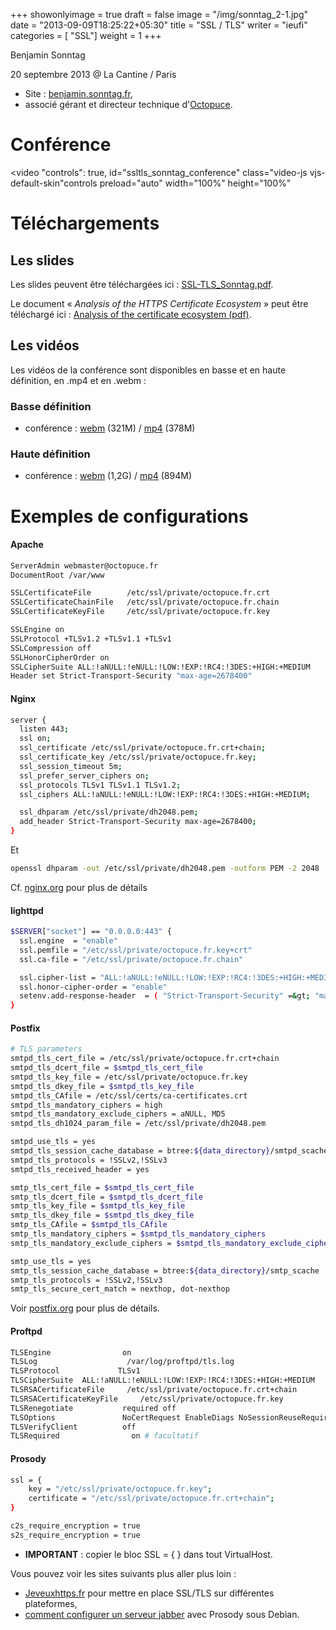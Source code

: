 +++
showonlyimage = true
draft = false
image = "/img/sonntag_2-1.jpg"
date = "2013-09-09T18:25:22+05:30"
title = "SSL / TLS"
writer = "ieufi"
categories = [ "SSL"]
weight = 1
+++

Benjamin Sonntag

20 septembre 2013 @ La Cantine / Paris

<!--more-->

* Site : <a href="https://benjamin.sonntag.fr/fr">benjamin.sonntag.fr</a>,
* associé gérant et directeur technique d'<a href="https://www.octopuce.fr">Octopuce</a>.


# Conférence

<video "controls": true, id="ssltls_sonntag_conference" class="video-js vjs-default-skin"controls preload="auto" width="100%" height="100%" 
<source src="https://data.iletaitunefoisinternet.fr/ssl-tls-sonntag/360p/IEUFI_ssl-tls_Sonntag_360.mp4" type='video/mp4' /> 
<source src="https://data.iletaitunefoisinternet.fr/ssl-tls-sonntag/360p/IEUFI_ssl-tls_Sonntag_360.webm" type='video/webm' /> 
</video>

# Téléchargements

## Les slides

Les slides peuvent être téléchargées ici : <a href="https://data.iletaitunefoisinternet.fr/ssl-tls-sonntag/IEUFI_SSL-TLS_Sonntag.pdf">SSL-TLS_Sonntag.pdf</a>.

Le document « <em>Analysis of the HTTPS Certificate Ecosystem</em> » peut être téléchargé ici : <a href="https://data.iletaitunefoisinternet.fr/ssl-tls-sonntag/docs/Analysis_of_the_HTTPS%C3%A8_certificate_ecosystem.pdf">Analysis of the certificate ecosystem (pdf)</a>.

## Les vidéos

Les vidéos de la conférence sont disponibles en basse et en haute définition, en .mp4 et en .webm :

### Basse définition

* conférence : <a href="https://data.iletaitunefoisinternet.fr/ssl-tls-sonntag/360p/IEUFI_ssl-tls_Sonntag_360.webm">webm</a> (321M) / <a href="https://data.iletaitunefoisinternet.fr/ssl-tls-sonntag/360p/IEUFI_ssl-tls_Sonntag_360.mp4">mp4</a> (378M)


### Haute définition

* conférence : <a href="https://data.iletaitunefoisinternet.fr/ssl-tls-sonntag/720p/IEUFI_ssl-tls_Sonntag_720.webm">webm</a> (1,2G) / <a href="https://data.iletaitunefoisinternet.fr/ssl-tls-sonntag/720p/IEUFI_ssl-tls_Sonntag_720.mp4">mp4</a> (894M)


# Exemples de configurations</h3>

<h4 id="apache">Apache</h4>

```bash
ServerAdmin webmaster@octopuce.fr
DocumentRoot /var/www

SSLCertificateFile        /etc/ssl/private/octopuce.fr.crt
SSLCertificateChainFile   /etc/ssl/private/octopuce.fr.chain
SSLCertificateKeyFile     /etc/ssl/private/octopuce.fr.key

SSLEngine on
SSLProtocol +TLSv1.2 +TLSv1.1 +TLSv1
SSLCompression off
SSLHonorCipherOrder on
SSLCipherSuite ALL:!aNULL:!eNULL:!LOW:!EXP:!RC4:!3DES:+HIGH:+MEDIUM 
Header set Strict-Transport-Security "max-age=2678400"
```

<h4 id="nginx">Nginx</h4>

```bash
server {
  listen 443;
  ssl on;
  ssl_certificate /etc/ssl/private/octopuce.fr.crt+chain;
  ssl_certificate_key /etc/ssl/private/octopuce.fr.key;
  ssl_session_timeout 5m;
  ssl_prefer_server_ciphers on;
  ssl_protocols TLSv1 TLSv1.1 TLSv1.2;
  ssl_ciphers ALL:!aNULL:!eNULL:!LOW:!EXP:!RC4:!3DES:+HIGH:+MEDIUM;

  ssl_dhparam /etc/ssl/private/dh2048.pem;
  add_header Strict-Transport-Security max-age=2678400;
}
```

Et 

```bash
openssl dhparam -out /etc/ssl/private/dh2048.pem -outform PEM -2 2048
```

Cf. <a href="https://nginx.org/en/docs/http/configuring_https_servers.html">nginx.org</a> pour plus de détails

<h4 id="lighttpd">lighttpd</h4>

```bash
$SERVER["socket"] == "0.0.0.0:443" {
  ssl.engine  = "enable"
  ssl.pemfile = "/etc/ssl/private/octopuce.fr.key+crt"
  ssl.ca-file = "/etc/ssl/private/octopuce.fr.chain"

  ssl.cipher-list = "ALL:!aNULL:!eNULL:!LOW:!EXP:!RC4:!3DES:+HIGH:+MEDIUM"
  ssl.honor-cipher-order = "enable"
  setenv.add-response-header  = ( "Strict-Transport-Security" =&gt; "max-age=2678400")
}
```

<h4 id="postfix">Postfix</h4>

```bash
# TLS parameters
smtpd_tls_cert_file = /etc/ssl/private/octopuce.fr.crt+chain
smtpd_tls_dcert_file = $smtpd_tls_cert_file
smtpd_tls_key_file = /etc/ssl/private/octopuce.fr.key
smtpd_tls_dkey_file = $smtpd_tls_key_file
smtpd_tls_CAfile = /etc/ssl/certs/ca-certificates.crt
smtpd_tls_mandatory_ciphers = high
smtpd_tls_mandatory_exclude_ciphers = aNULL, MD5
smtpd_tls_dh1024_param_file = /etc/ssl/private/dh2048.pem

smtpd_use_tls = yes
smtpd_tls_session_cache_database = btree:${data_directory}/smtpd_scache
smtpd_tls_protocols = !SSLv2,!SSLv3
smtpd_tls_received_header = yes

smtp_tls_cert_file = $smtpd_tls_cert_file
smtp_tls_dcert_file = $smtpd_tls_dcert_file
smtp_tls_key_file = $smtpd_tls_key_file
smtp_tls_dkey_file = $smtpd_tls_dkey_file
smtp_tls_CAfile = $smtpd_tls_CAfile
smtp_tls_mandatory_ciphers = $smtpd_tls_mandatory_ciphers
smtp_tls_mandatory_exclude_ciphers = $smtpd_tls_mandatory_exclude_ciphers

smtp_use_tls = yes
smtp_tls_session_cache_database = btree:${data_directory}/smtp_scache
smtp_tls_protocols = !SSLv2,!SSLv3
smtp_tls_secure_cert_match = nexthop, dot-nexthop
```

Voir <a href="https://www.postfix.org/TLS_README.html">postfix.org</a> pour plus de détails.

<h4 id="proftpd">Proftpd</h4>

```bash
TLSEngine                on
TLSLog                    /var/log/proftpd/tls.log
TLSProtocol             TLSv1
TLSCipherSuite  ALL:!aNULL:!eNULL:!LOW:!EXP:!RC4:!3DES:+HIGH:+MEDIUM
TLSRSACertificateFile     /etc/ssl/private/octopuce.fr.crt+chain
TLSRSACertificateKeyFile     /etc/ssl/private/octopuce.fr.key
TLSRenegotiate           required off
TLSOptions               NoCertRequest EnableDiags NoSessionReuseRequired
TLSVerifyClient          off
TLSRequired                on # facultatif
```

<h4 id="prosody">Prosody</h4>

```bash
ssl = {
    key = "/etc/ssl/private/octopuce.fr.key";
    certificate = "/etc/ssl/private/octopuce.fr.crt+chain";
}

c2s_require_encryption = true
s2s_require_encryption = true
```

* <strong>IMPORTANT</strong> : copier le bloc SSL = { } dans tout VirtualHost. 

Vous pouvez voir les sites suivants plus aller plus loin :
 
* <a href="https://www.jeveuxhttps.fr/Accueil">Jeveuxhttps.fr</a> pour mettre en place SSL/TLS sur différentes plateformes,
* <a href="https://www.libwalk.so/2014/02/14/installer-un-serveur-xmppjabber-avec-prosody.html">comment configurer un serveur jabber</a> avec Prosody sous Debian.

